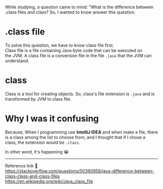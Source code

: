 While studying, a question came to mind: "What is the difference between .class files and class? So, I wanted to know answer this question. 
# .class file
To solve this question, we have to know class file first.      
Class file is a file containing Java byte code that can be executed on the JVM. A class file is a conversion file in the file `.java` that the JVM can understand.
# class
Class is a tool for creating objects. So, class's file extension is `.java` and is transformed by JVM to class file.
# Why I was it confusing
Because, When I programming use **IntelliJ IDEA** and when make a file, there is a class among the list to choose from, and I thought that if I chose a class, the extension would be `.class`. 

In other word, it's happening 😂

---
Reference link 🙂        
https://stackoverflow.com/questions/50390958/java-difference-between-class-class-and-class-files       
https://en.wikipedia.org/wiki/Java_class_file    